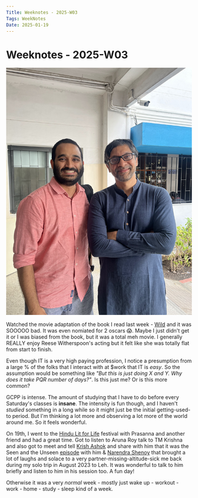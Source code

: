 ```yaml
---
Title: Weeknotes - 2025-W03
Tags: WeekNotes
Date: 2025-01-19
---
```


# Weeknotes - 2025-W03

![Cover image for 2025-W03](/weeknotes/_images/cover-2025-w03.jpg)

Watched the movie adaptation of the book I read last week - [Wild](https://www.imdb.com/title/tt2305051/) and it was SOOOOO bad. It was even nomiated for 2 oscars 😱. Maybe I just didn't get it or I was biased from the book, but it was a total meh movie. I generally REALLY enjoy Reese Witherspoon's acting but it felt like she was totally flat from start to finish. 

Even though IT is a very high paying profession, I notice a presumption from a large % of the folks that I interact with at $work that IT is _easy_. So the assumption would be something like _"But this is just doing X and Y. Why does it take PQR number of days?"_. Is this just me? Or is this more common? 

GCPP is intense. The amount of studying that I have to do before every Saturday's classes is **insane**. The intensity is fun though, and I haven't _studied_ something in a long while so it might just be the initial getting-used-to period. But I'm thinking a lot more and observing a lot more of the world around me. So it feels wonderful. 

On 19th, I went to the [Hindu Lit for Life](https://www.thehindu.com/lit-for-life/) festival with Prasanna and another friend and had a great time. Got to listen to Aruna Roy talk to TM Krishna and also got to meet and tell [Krish Ashok](https://x.com/krishashok) and share with him that it was the Seen and the Unseen [episode](https://seenunseen.in/episodes/2023/8/21/episode-343-we-are-all-amits-from-africa/) with him & [Narendra Shenoy](https://x.com/shenoyn) that brought a lot of laughs and solace to a very partner-missing-altitude-sick me back during my solo trip in August 2023 to Leh. It was wonderful to talk to him briefly and listen to him in his session too. A fun day! 

Otherwise it was a very _normal_ week - mostly just wake up - workout - work - home - study - sleep kind of a week.